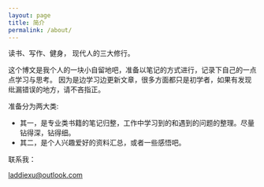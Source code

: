 ```yaml
---
layout: page
title: 简介
permalink: /about/
---
```


读书、写作、健身， 现代人的三大修行。

这个博文是我个人的一块小自留地吧，准备以笔记的方式进行，记录下自己的一点点学习与思考。
因为是边学习边更新文章，很多方面都只是初学者，如果有发现纰漏错误的地方，请不吝指正。

准备分为两大类:

+ 其一，是专业类书籍的笔记归整，工作中学习到的和遇到的问题的整理。尽量钻得深，钻得细。
+ 其二，是个人兴趣爱好的资料汇总，或者一些感悟吧。


联系我：

laddiexu@outlook.com
